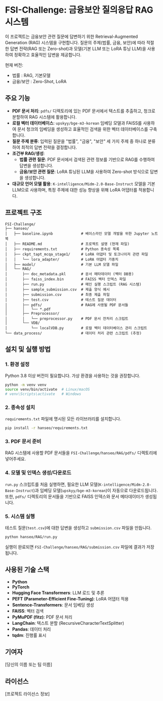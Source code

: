 # FSI-Challenge: 금융보안 질의응답 RAG 시스템

이 프로젝트는 금융보안 관련 질문에 답변하기 위한 Retrieval-Augmented Generation (RAG) 시스템을 구현합니다. 질문의 주제(법률, 금융, 보안)에 따라 적절한 답변 전략(RAG 또는 Zero-shot)과 모델(기본 LLM 또는 LoRA 튜닝 LLM)을 사용하여 정확하고 효율적인 답변을 제공합니다.

현재 버전:
- 법률 : RAG, 기본모델
- 금융/보안 : Zero-Shot, LoRA

## 주요 기능

*   **PDF 문서 처리**: `pdfs/` 디렉토리에 있는 PDF 문서에서 텍스트를 추출하고, 청크로 분할하여 RAG 시스템에 활용합니다.
*   **로컬 벡터 데이터베이스**: `upskyy/bge-m3-korean` 임베딩 모델과 FAISS를 사용하여 문서 청크의 임베딩을 생성하고 효율적인 검색을 위한 벡터 데이터베이스를 구축합니다.
*   **질문 주제 분류**: 입력된 질문을 "법률", "금융", "보안" 세 가지 주제 중 하나로 분류하여 최적의 답변 전략을 결정합니다.
*   **조건부 RAG/생성**:
    *   **법률 관련 질문**: PDF 문서에서 검색된 관련 정보를 기반으로 RAG를 수행하여 답변을 생성합니다.
    *   **금융/보안 관련 질문**: LoRA 튜닝된 LLM을 사용하여 Zero-shot 방식으로 답변을 생성합니다.
*   **대규모 언어 모델 활용**: `K-intelligence/Midm-2.0-Base-Instruct` 모델을 기본 LLM으로 사용하며, 특정 주제에 대한 성능 향상을 위해 LoRA 어댑터를 적용합니다.

## 프로젝트 구조

```
FSI-Challenge/
├── hanseo/
│   ├── baseline.ipynb             # 베이스라인 모델 개발을 위한 Jupyter 노트북
│   ├── README.md                  # 프로젝트 설명 (현재 파일)
│   ├── requirements.txt           # Python 종속성 목록
│   ├── ckpt_tapt_mcqa_stage1/     # LoRA 어댑터 및 토크나이저 관련 파일
│   │   └── lora_adapter/          # LoRA 어댑터 가중치
│   ├── model/                     # 기본 LLM 모델 파일
│   └── RAG/
│       ├── doc_metadata.pkl       # 문서 메타데이터 (벡터 DB용)
│       ├── faiss_index.bin        # FAISS 벡터 인덱스 파일
│       ├── run.py                 # 메인 실행 스크립트 (RAG 시스템)
│       ├── sample_submission.csv  # 제출 양식 예시
│       ├── submission.csv         # 최종 제출 파일
│       ├── test.csv               # 테스트 질문 데이터
│       ├── pdfs/                  # RAG에 사용될 PDF 문서들
│       │   └── *.pdf
│       ├── Preprocessor/
│       │   └── preprocessor.py    # PDF 문서 전처리 스크립트
│       └── VDB/
│           └── localVDB.py        # 로컬 벡터 데이터베이스 관리 스크립트
└── data_process/                  # 데이터 처리 관련 스크립트 (추정)
```

## 설치 및 실행 방법

### 1. 환경 설정

Python 3.8 이상 버전이 필요합니다. 가상 환경을 사용하는 것을 권장합니다.

```bash
python -m venv venv
source venv/bin/activate  # Linux/macOS
# venv\Scripts\activate   # Windows
```

### 2. 종속성 설치

`requirements.txt` 파일에 명시된 모든 라이브러리를 설치합니다.

```bash
pip install -r hanseo/requirements.txt
```

### 3. PDF 문서 준비

RAG 시스템에 사용할 PDF 문서들을 `FSI-Challenge/hanseo/RAG/pdfs/` 디렉토리에 넣어주세요.

### 4. 모델 및 인덱스 생성/다운로드

`run.py` 스크립트를 처음 실행하면, 필요한 LLM 모델(`K-intelligence/Midm-2.0-Base-Instruct`)과 임베딩 모델(`upskyy/bge-m3-korean`)이 자동으로 다운로드됩니다. 또한, `pdfs/` 디렉토리의 문서들을 기반으로 FAISS 인덱스와 문서 메타데이터가 생성됩니다.

### 5. 시스템 실행

테스트 질문(`test.csv`)에 대한 답변을 생성하고 `submission.csv` 파일을 만듭니다.

```bash
python hanseo/RAG/run.py
```

실행이 완료되면 `FSI-Challenge/hanseo/RAG/submission.csv` 파일에 결과가 저장됩니다.

## 사용된 기술 스택

*   **Python**
*   **PyTorch**
*   **Hugging Face Transformers**: LLM 로드 및 추론
*   **PEFT (Parameter-Efficient Fine-Tuning)**: LoRA 어댑터 적용
*   **Sentence-Transformers**: 문서 임베딩 생성
*   **FAISS**: 벡터 검색
*   **PyMuPDF (fitz)**: PDF 문서 처리
*   **LangChain**: 텍스트 분할 (RecursiveCharacterTextSplitter)
*   **Pandas**: 데이터 처리
*   **tqdm**: 진행률 표시

## 기여자

[당신의 이름 또는 팀 이름]

## 라이선스

[프로젝트 라이선스 정보]